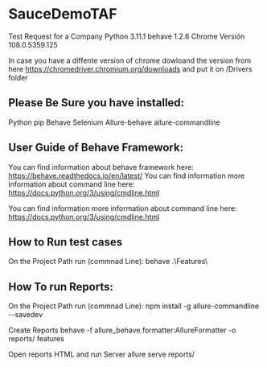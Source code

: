# SauceDemoTAF
Test Request for a Company
Python 3.11.1
behave 1.2.6
Chrome Versión 108.0.5359.125

In case you have a diffente version of chrome dowloand  the version  from here https://chromedriver.chromium.org/downloads
and put it on /Drivers folder

## Please Be Sure you have installed: 
Python
pip
Behave
Selenium
Allure-behave
allure-commandline

## User Guide of Behave Framework:

You can find information about behave framework here: https://behave.readthedocs.io/en/latest/ You can find information more information about command line here: https://docs.python.org/3/using/cmdline.html

You can find information more information about command line here: https://docs.python.org/3/using/cmdline.html

## How to Run test cases

On the Project Path run (commnad Line):
behave .\Features\


## How To run Reports:
On the Project Path run (commnad Line):
npm install -g allure-commandline --savedev     

Create Reports
behave -f allure_behave.formatter:AllureFormatter -o reports/ features

Open reports HTML and run Server
allure serve reports/
